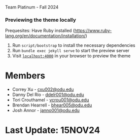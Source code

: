 Team Platinum - Fall 2024

### Previewing the theme locally
Prequesites:
Have Ruby installed (https://www.ruby-lang.org/en/documentation/installation/)

1. Run `script/bootstrap` to install the necessary dependencies
2. Run `bundle exec jekyll serve` to start the preview server
3. Visit [`localhost:4000`](http://localhost:4000) in your browser to preview the theme

# Members

  - Correy Xu - cxu002@odu.edu
  - Danny Del Río - ddelr001@odu.edu
  - Tori Crouthamel - vcrou001@odu.edu 
  - Brendan Hearrell - bhear005@odu.edu
  - Josh Annor - janno001@odu.edu 

  # Last Update: 15NOV24